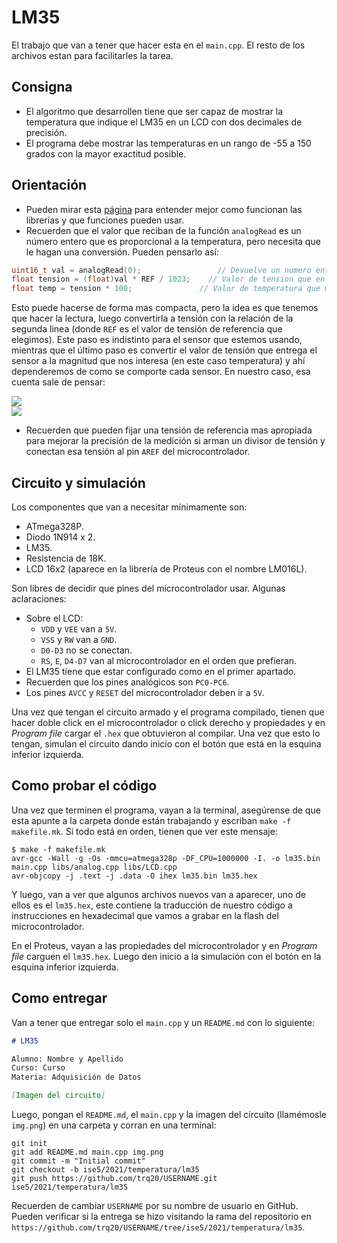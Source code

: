 # LM35

El trabajo que van a tener que hacer esta en el `main.cpp`. El resto de los archivos estan para facilitarles la tarea.

## Consigna

- El algoritmo que desarrollen tiene que ser capaz de mostrar la temperatura que indique el LM35 en un LCD con dos decimales de precisión.
- El programa debe mostrar las temperaturas en un rango de -55 a 150 grados con la mayor exactitud posible.

## Orientación

- Pueden mirar esta [página](https://trq20.github.io/guides/libraries) para entender mejor como funcionan las librerías y que funciones pueden usar.
- Recuerden que el valor que reciban de la función `analogRead` es un número entero que es proporcional a la temperatura, pero necesita que le hagan una conversión. Pueden pensarlo así:

```c
uint16_t val = analogRead(0);		          // Devuelve un numero entre 0 y 1023
float tension = (float)val * REF / 1023;	// Valor de tension que en el pin
float temp = tension * 100;               // Valor de temperatura que mide el LM35
```

Esto puede hacerse de forma mas compacta, pero la idea es que tenemos que hacer la lectura, luego convertirla a tensión con la relación de la segunda linea (donde `REF` es el valor de tensión de referencia que elegimos). Este paso es indistinto para el sensor que estemos usando, mientras que el último paso es convertir el valor de tensión que entrega el sensor a la magnitud que nos interesa (en este caso temperatura) y ahí dependeremos de como se comporte cada sensor. En nuestro caso, esa cuenta sale de pensar:

<div style="display: block; margin: auto;">
  <img src="https://render.githubusercontent.com/render/math?math=V_{out} = 10 \frac{mV}{C} \space x \space T\space[C]">
</div>

<div  style="display: block; margin: auto">
  <img src="https://render.githubusercontent.com/render/math?math=T\space[C] = \frac{V_{out}}{10\frac{mV}{C}} = 100\space x \space V_{out}">
</div>

- Recuerden que pueden fijar una tensión de referencia mas apropiada para mejorar la precisión de la medición si arman un divisor de tensión y conectan esa tensión al pin `AREF` del microcontrolador.

## Circuito y simulación

Los componentes que van a necesitar mínimamente son:
- ATmega328P.
- Diodo 1N914 x 2.
- LM35.
- Resistencia de 18K.
- LCD 16x2 (aparece en la librería de Proteus con el nombre LM016L).

Son libres de decidir que pines del microcontrolador usar. Algunas aclaraciones:

- Sobre el LCD:
  - `VDD` y `VEE` van a `5V`.
  - `VSS` y `RW` van a `GND`.
  - `D0-D3` no se conectan.
  - `RS`, `E`, `D4-D7` van al microcontrolador en el orden que prefieran.
- El LM35 tiene que estar configurado como en el primer apartado.
- Recuerden que los pines analógicos son `PC0-PC6`.
- Los pines `AVCC` y `RESET` del microcontrolador deben ir a `5V`.

Una vez que tengan el circuito armado y el programa compilado, tienen que hacer doble click en el microcontrolador o click derecho y propiedades y en *Program file* cargar el `.hex` que obtuvieron al compilar. Una vez que esto lo tengan, simulan el circuito dando inicio con el botón que está en la esquina inferior izquierda.

## Como probar el código

Una vez que terminen el programa, vayan a la terminal, asegúrense de que esta apunte a la carpeta donde están trabajando y escriban `make -f makefile.mk`. Si todo está en orden, tienen que ver este mensaje:

```
$ make -f makefile.mk
avr-gcc -Wall -g -Os -mmcu=atmega328p -DF_CPU=1000000 -I. -o lm35.bin main.cpp libs/analog.cpp libs/LCD.cpp
avr-objcopy -j .text -j .data -O ihex lm35.bin lm35.hex
```

Y luego, van a ver que algunos archivos nuevos van a aparecer, uno de ellos es el `lm35.hex`, este contiene la traducción de nuestro código a instrucciones en hexadecimal que vamos a grabar en la flash del microcontrolador.

En el Proteus, vayan a las propiedades del microcontrolador y en *Program file* carguen el `lm35.hex`. Luego den inicio a la simulación con el botón en la esquina inferior izquierda.

## Como entregar

Van a tener que entregar solo el `main.cpp` y un `README.md` con lo siguiente:

```markdown
# LM35

Alumno: Nombre y Apellido
Curso: Curso
Materia: Adquisición de Datos

[Imagen del circuito]
```

Luego, pongan el `README.md`, el `main.cpp` y la imagen del circuito (llamémosle `img.png`) en una carpeta y corran en una terminal:

```
git init
git add README.md main.cpp img.png
git commit -m "Initial commit"
git checkout -b ise5/2021/temperatura/lm35
git push https://github.com/trq20/USERNAME.git ise5/2021/temperatura/lm35
```

Recuerden de cambiar `USERNAME` por su nombre de usuario en GitHub. Pueden verificar si la entrega se hizo visitando la rama del repositorio en `https://github.com/trq20/USERNAME/tree/ise5/2021/temperatura/lm35`.
